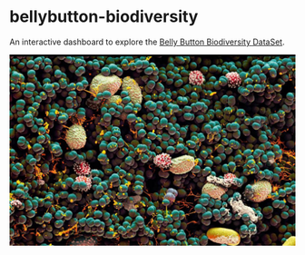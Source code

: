 # bellybutton-biodiversity
An interactive dashboard to explore the [Belly Button Biodiversity DataSet](http://robdunnlab.com/projects/belly-button-biodiversity/).

![Bacteria](static/images/B-iLI1BCUAA_5m6.jpg)
